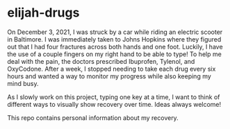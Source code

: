 # elijah-drugs

On December 3, 2021, I was struck by a car while riding an electric scooter in Baltimore. I was immediately taken to Johns Hopkins where they figured out that I had four fractures across both hands and one foot. Luckily, I have the use of a couple fingers on my right hand to be able to type! To help me deal with the pain, the doctors prescribed Ibuprofen, Tylenol, and OxyCodone. After a week, I stopped needing to take each drug every six hours and wanted a way to monitor my progress while also keeping my mind busy.

As I slowly work on this project, typing one key at a time, I want to think of different ways to visually show recovery over time. Ideas always welcome!

This repo contains personal information about my recovery.
